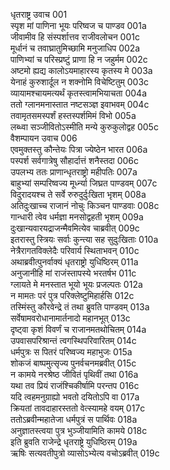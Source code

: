 धृतराष्ट्र उवाच	001  
स्पृश मां पाणिना भूयः परिष्वज च पाण्डव	001a  
जीवामीव हि संस्पर्शात्तव राजीवलोचन	001c  
मूर्धानं च तवाघ्रातुमिच्छामि मनुजाधिप	002a  
पाणिभ्यां च परिस्प्रष्टुं प्राणा हि न जहुर्मम	002c  
अष्टमो ह्यद्य कालोऽयमाहारस्य कृतस्य मे	003a  
येनाहं कुरुशार्दूल न शक्नोमि विचेष्टितुम्	003c  
व्यायामश्चायमत्यर्थं कृतस्त्वामभियाचता	004a  
ततो ग्लानमनास्तात नष्टसञ्ज्ञ इवाभवम्	004c  
तवामृतसमस्पर्शं हस्तस्पर्शमिमं विभो	005a  
लब्ध्वा सञ्जीवितोऽस्मीति मन्ये कुरुकुलोद्वह	005c  
वैशम्पायन उवाच	006  
एवमुक्तस्तु कौन्तेयः पित्रा ज्येष्ठेन भारत	006a  
पस्पर्श सर्वगात्रेषु सौहार्दात्तं शनैस्तदा	006c  
उपलभ्य ततः प्राणान्धृतराष्ट्रो महीपतिः	007a  
बाहुभ्यां सम्परिष्वज्य मूर्ध्न्या जिघ्रत पाण्डवम्	007c  
विदुरादयश्च ते सर्वे रुरुदुर्दुःखिता भृशम्	008a  
अतिदुःखाच्च राजानं नोचुः किञ्चन पाण्डवाः	008c  
गान्धारी त्वेव धर्मज्ञा मनसोद्वहती भृशम्	009a  
दुःखान्यवारयद्राजन्मैवमित्येव चाब्रवीत्	009c  
इतरास्तु स्त्रियः सर्वाः कुन्त्या सह सुदुःखिताः	010a  
नेत्रैरागतविक्लेदैः परिवार्य स्थिताभवन्	010c  
अथाब्रवीत्पुनर्वाक्यं धृतराष्ट्रो युधिष्ठिरम्	011a  
अनुजानीहि मां राजंस्तापस्ये भरतर्षभ	011c  
ग्लायते मे मनस्तात भूयो भूयः प्रजल्पतः	012a  
न मामतः परं पुत्र परिक्लेष्टुमिहार्हसि	012c  
तस्मिंस्तु कौरवेन्द्रे तं तथा ब्रुवति पाण्डवम्	013a  
सर्वेषामवरोधानामार्तनादो महानभूत्	013c  
दृष्ट्वा कृशं विवर्णं च राजानमतथोचितम्	014a  
उपवासपरिश्रान्तं त्वगस्थिपरिवारितम्	014c  
धर्मपुत्रः स पितरं परिष्वज्य महाभुजः	015a  
शोकजं बाष्पमुत्सृज्य पुनर्वचनमब्रवीत्	015c  
न कामये नरश्रेष्ठ जीवितं पृथिवीं तथा	016a  
यथा तव प्रियं राजंश्चिकीर्षामि परन्तप	016c  
यदि त्वहमनुग्राह्यो भवतो दयितोऽपि वा	017a  
क्रियतां तावदाहारस्ततो वेत्स्यामहे वयम्	017c  
ततोऽब्रवीन्महातेजा धर्मपुत्रं स पार्थिवः	018a  
अनुज्ञातस्त्वया पुत्र भुञ्जीयामिति कामये	018c  
इति ब्रुवति राजेन्द्रे धृतराष्ट्रे युधिष्ठिरम्	019a  
ऋषिः सत्यवतीपुत्रो व्यासोऽभ्येत्य वचोऽब्रवीत्	019c  
